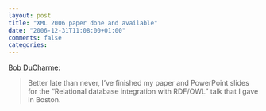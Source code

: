 ```yaml
---
layout: post
title: "XML 2006 paper done and available"
date: "2006-12-31T11:08:00+01:00"
comments: false
categories: 
---
```


<p><a href="http://www.snee.com/bobdc.blog/2006/12/xml_2006_paper_done_and_availa.html">Bob DuCharme</a>:</p>

<blockquote>
<p>Better late than never, I&#8217;ve finished my paper and PowerPoint slides for the &#8220;Relational database integration with RDF/OWL&#8221; talk that I gave in Boston.</p>
</blockquote>


